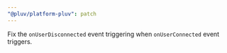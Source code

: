 ```yaml
---
"@pluv/platform-pluv": patch
---
```


Fix the `onUserDisconnected` event triggering when `onUserConnected` event triggers.
